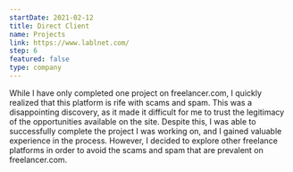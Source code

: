 ```yaml
---
startDate: 2021-02-12
title: Direct Client
name: Projects
link: https://www.lablnet.com/
step: 6
featured: false
type: company
---
```


While I have only completed one project on freelancer.com, I quickly realized that this platform is rife with scams and spam. This was a disappointing discovery, as it made it difficult for me to trust the legitimacy of the opportunities available on the site. Despite this, I was able to successfully complete the project I was working on, and I gained valuable experience in the process. However, I decided to explore other freelance platforms in order to avoid the scams and spam that are prevalent on freelancer.com.
